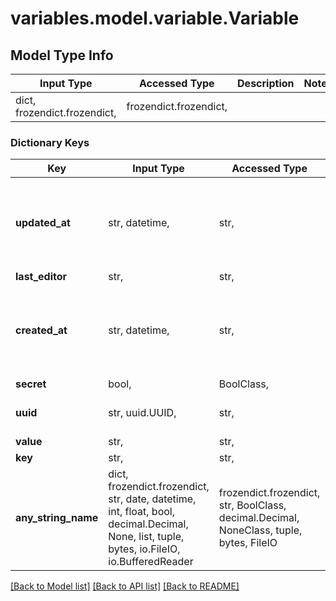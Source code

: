 # variables.model.variable.Variable

## Model Type Info
Input Type | Accessed Type | Description | Notes
------------ | ------------- | ------------- | -------------
dict, frozendict.frozendict,  | frozendict.frozendict,  |  | 

### Dictionary Keys
Key | Input Type | Accessed Type | Description | Notes
------------ | ------------- | ------------- | ------------- | -------------
**updated_at** | str, datetime,  | str,  |  | value must conform to RFC-3339 date-time
**last_editor** | str,  | str,  |  | 
**created_at** | str, datetime,  | str,  |  | value must conform to RFC-3339 date-time
**secret** | bool,  | BoolClass,  |  | 
**uuid** | str, uuid.UUID,  | str,  |  | value must be a uuid
**value** | str,  | str,  |  | 
**key** | str,  | str,  |  | 
**any_string_name** | dict, frozendict.frozendict, str, date, datetime, int, float, bool, decimal.Decimal, None, list, tuple, bytes, io.FileIO, io.BufferedReader | frozendict.frozendict, str, BoolClass, decimal.Decimal, NoneClass, tuple, bytes, FileIO | any string name can be used but the value must be the correct type | [optional]

[[Back to Model list]](../../README.md#documentation-for-models) [[Back to API list]](../../README.md#documentation-for-api-endpoints) [[Back to README]](../../README.md)

